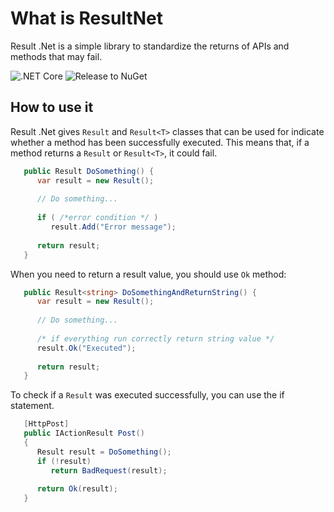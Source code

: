 # What is ResultNet
Result .Net is a simple library to standardize the returns of APIs and methods that may fail.

![.NET Core](https://github.com/n4gava/ResultNet/workflows/.NET%20Core/badge.svg)
![Release to NuGet](https://github.com/n4gava/ResultNet/workflows/Release%20to%20NuGet/badge.svg)

## How to use it

Result .Net gives `Result` and `Result<T>` classes that can be used for indicate whether a method has been successfully executed. This means that, if a method returns a `Result` or `Result<T>`, it could fail.

```csharp
   public Result DoSomething() {
      var result = new Result();
    
      // Do something...
       
      if ( /*error condition */ )
         result.Add("Error message");
    
      return result;
   }
```

When you need to return a result value, you should use `Ok` method:

```csharp
   public Result<string> DoSomethingAndReturnString() {
      var result = new Result();
    
      // Do something...
       
      /* if everything run correctly return string value */
      result.Ok("Executed");
    
      return result;
   }
```

To check if a `Result` was executed successfully, you can use the if statement.

```csharp
   [HttpPost]
   public IActionResult Post()
   {
      Result result = DoSomething();
      if (!result)
         return BadRequest(result);  
         
      return Ok(result);
   }
```
